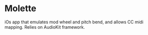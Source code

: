 # Molette

iOs app that emulates mod wheel and pitch bend, and allows CC midi mapping.
Relies on AudioKit framework.
